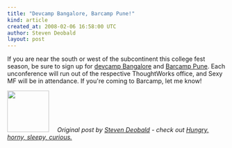 ```yaml
---
title: "Devcamp Bangalore, Barcamp Pune!"
kind: article
created_at: 2008-02-06 16:58:00 UTC
author: Steven Deobald
layout: post
---
```

If you are near the south or west of the subcontinent this college fest season, be sure to sign up for <a href="http://www.devcamp.in/wiki/Register">devcamp Bangalore</a> and <a href="http://barcamp.org/BarCampPune4">Barcamp Pune</a>. Each unconference will run out of the respective ThoughtWorks office, and Sexy MF will be in attendance. If you're coming to Barcamp, let me know!
<div class="author">
  <img src="http://nilenso.com/images/alumni/steven.webp" style="width: 96px; height: 96;">
  <span style=" padding: 32px 15px;">
    <i>Original post by <a href="http://twitter.com/deobald">Steven Deobald</a> - check out <a href="http://blog.deobald.ca/">Hungry, horny, sleepy, curious.</a></i>
  </span>
</div>
